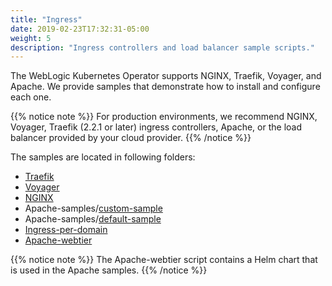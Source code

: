 ```yaml
---
title: "Ingress"
date: 2019-02-23T17:32:31-05:00
weight: 5
description: "Ingress controllers and load balancer sample scripts."
---
```



The WebLogic Kubernetes Operator supports NGINX, Traefik, Voyager, and Apache. We provide samples that demonstrate how to install and configure each one.

{{% notice note %}}
For production environments, we recommend NGINX, Voyager, Traefik (2.2.1 or later) ingress controllers, Apache, or the load balancer provided by your cloud provider.
{{% /notice %}}


The samples are located in following folders:

* [Traefik](https://github.com/oracle/weblogic-kubernetes-operator/blob/main/kubernetes/samples/charts/traefik/README.md)
* [Voyager](https://github.com/oracle/weblogic-kubernetes-operator/blob/main/kubernetes/samples/charts/voyager/README.md)
* [NGINX](https://github.com/oracle/weblogic-kubernetes-operator/blob/main/kubernetes/samples/charts/nginx/README.md)
* Apache-samples/[custom-sample](https://github.com/oracle/weblogic-kubernetes-operator/blob/main/kubernetes/samples/charts/apache-samples/custom-sample/README.md)
* Apache-samples/[default-sample](https://github.com/oracle/weblogic-kubernetes-operator/blob/main/kubernetes/samples/charts/apache-samples/default-sample/README.md)
* [Ingress-per-domain](https://github.com/oracle/weblogic-kubernetes-operator/blob/main/kubernetes/samples/charts/ingress-per-domain/README.md)
* [Apache-webtier](https://github.com/oracle/weblogic-kubernetes-operator/blob/main/kubernetes/samples/charts/apache-webtier/README.md)

{{% notice note %}}
The Apache-webtier script contains a Helm chart that is used in the Apache samples.
{{% /notice %}}
